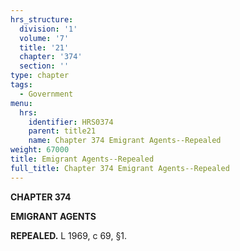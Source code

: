 ```yaml
---
hrs_structure:
  division: '1'
  volume: '7'
  title: '21'
  chapter: '374'
  section: ''
type: chapter
tags:
  - Government
menu:
  hrs:
    identifier: HRS0374
    parent: title21
    name: Chapter 374 Emigrant Agents--Repealed
weight: 67000
title: Emigrant Agents--Repealed
full_title: Chapter 374 Emigrant Agents--Repealed
---
```

**CHAPTER 374**

**EMIGRANT AGENTS**

**REPEALED.** L 1969, c 69, §1.